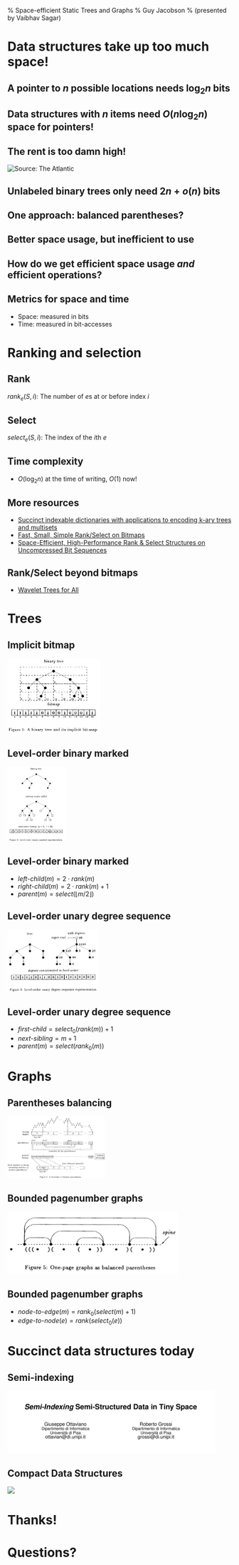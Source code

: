 % Space-efficient Static Trees and Graphs
% Guy Jacobson
% (presented by Vaibhav Sagar)

# Data structures take up too much space!

## A pointer to $n$ possible locations needs $\log_2 {} n$ bits

## Data structures with $n$ items need $O(n\log_2 {} n)$ space for pointers!

## The rent is too damn high!

![Source: The Atlantic](https://cdn.theatlantic.com/assets/media/img/upload/wire/2014/08/26/AP101018137899/lead_720_405.jpg)

## Unlabeled binary trees only need $2n + o(n)$ bits

## One approach: balanced parentheses?

## Better space usage, but inefficient to use

## How do we get efficient space usage *and* efficient operations?

## Metrics for space and time

- Space: measured in bits
- Time: measured in bit-accesses

# Ranking and selection

## Rank

$rank_e(S, i)$: The number of $e$s at or before index $i$

## Select

$select_e(S, i)$: The index of the $i$th $e$

## Time complexity

- $O(\log_2 {} n)$ at the time of writing, $O(1)$ now!

## More resources

- [Succinct indexable dictionaries with applications to encoding k-ary trees and multisets](https://dl.acm.org/citation.cfm?id=545411)
- [Fast, Small, Simple Rank/Select on Bitmaps](https://users.dcc.uchile.cl/~gnavarro/ps/sea12.1.pdf)
- [Space-Efficient, High-Performance Rank & Select Structures on Uncompressed Bit Sequences](http://www.cs.cmu.edu/~dga/papers/zhou-sea2013.pdf)

## Rank/Select beyond bitmaps

- [Wavelet Trees for All](https://users.dcc.uchile.cl/~gnavarro/ps/cpm12.pdf)

# Trees

## Implicit bitmap

<img src="images/implicit-bitmap.png" style="height: 12em;">

## Level-order binary marked

<img src="images/lobm.png" style="height: 12em;">

## Level-order binary marked

- $left\mbox{-}child(m) = 2 \cdot rank(m)$
- $right\mbox{-}child(m) = 2 \cdot rank(m) + 1$
- $parent(m) = select(\lfloor m/2 \rfloor)$

## Level-order unary degree sequence

<img src="images/louds.png" style="height: 10em;">

## Level-order unary degree sequence

- $first\mbox{-}child = select_0(rank(m)) + 1$
- $next\mbox{-}sibling = m + 1$
- $parent(m) = select(rank_0(m))$

# Graphs

## Parentheses balancing

<img src="images/parentheses-balancer.png" style="height: 10em;">

## Bounded pagenumber graphs

<img src="images/one-page-graph.png" style="height: 10em;">

## Bounded pagenumber graphs

- $node\mbox{-}to\mbox{-}edge(m) = rank_0(select(m) + 1)$
- $edge\mbox{-}to\mbox{-}node(e) = rank(select_0(e))$

# Succinct data structures today

## Semi-indexing

<img src="images/semi-index.png" style="height: 10em;">

## Compact Data Structures

<img src="https://users.dcc.uchile.cl/~gnavarro/CDSbook/cover.png" style="height: 10em;">

# Thanks!

# Questions?

